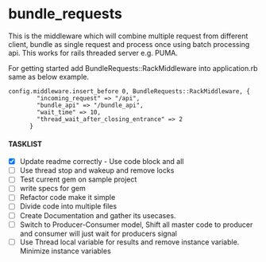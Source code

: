 # bundle_requests



This is the middleware which will combine multiple request from different client, bundle as single request and process once using batch processing api. This works for rails threaded server e.g. PUMA.


For getting started add BundleRequests::RackMiddleware into application.rb same as below example.


```
config.middleware.insert_before 0, BundleRequests::RackMiddleware, {
        "incoming_request" => "/api",
        "bundle_api" => "/bundle_api",
        "wait_time" => 10,
        "thread_wait_after_closing_entrance" => 2
      }
```



#### TASKLIST 
- [x] Update readme correctly - Use code block and all
- [ ] Use thread stop and wakeup and remove locks
- [ ] Test current gem on sample project
- [ ] write specs for gem
- [ ] Refactor code make it simple
- [ ] Divide code into multiple files
- [ ] Create Documentation and gather its usecases.
- [ ] Switch to Producer-Consumer model, Shift all master code to producer and consumer will just wait for producers signal
- [ ] Use Thread local variable for results and remove instance variable. Minimize instance variables
